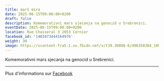 ```yaml
---
title: marš mira
date: 2025-06-15T09:00:00+0200
draft: false
description: Komemorativni mars sjecanja na genocid u Srebrenici.
eventDate: 2025-06-15T09:00:00+0200
location: Rue Chasseral 3 2053 Cernier
facebook_id: '1403473444164976'
weight: 30
image: https://scontent-fra5-1.xx.fbcdn.net/v/t39.30808-6/496358384_1007574214836511_4806363768185633011_n.jpg?_nc_cat=102&ccb=1-7&_nc_sid=9e60e4&_nc_ohc=A9qmDHXUaR4Q7kNvwEOIJdW&_nc_oc=Adng66LJlGaXaQ6yF-ijqaOLPkxq9MNzc9tpbffDeZcEwlK7-hEMAXNRb-G1yd6Pgg4&_nc_zt=23&_nc_ht=scontent-fra5-1.xx&edm=ABTKTjYEAAAA&_nc_gid=Bk9XizlpQOUKw7GrRA8FaQ&oh=00_AfNjMSlm18dgoHtB0rIOMSrxJ4Qx8vgNb-Fx2yXfCmhv-Q&oe=6856982E
---
```


Komemorativni mars sjecanja na genocid u Srebrenici.

---

Plus d'informations sur [Facebook](https://facebook.com/events/1403473444164976)
